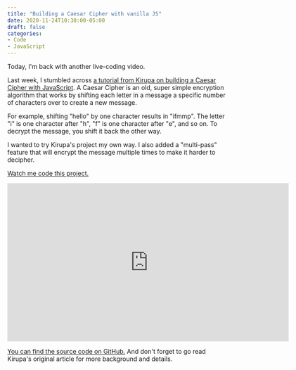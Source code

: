 ```yaml
---
title: "Building a Caesar Cipher with vanilla JS"
date: 2020-11-24T10:30:00-05:00
draft: false
categories:
- Code
- JavaScript
---
```


Today, I'm back with another live-coding video.

Last week, I stumbled across [a tutorial from Kirupa on building a Caesar Cipher with JavaScript](https://www.kirupa.com/html5/caesar_cipher.htm). A Caesar Cipher is an old, super simple encryption algorithm that works by shifting each letter in a message a specific number of characters over to create a new message.

For example, shifting "hello" by one character results in "ifmmp". The letter "i" is one character after "h", "f" is one character after "e", and so on. To decrypt the message, you shift it back the other way.

I wanted to try Kirupa's project my own way. I also added a "multi-pass" feature that will encrypt the message multiple times to make it harder to decipher.

[Watch me code this project.](https://vimeo.com/483130171)

<iframe src="https://player.vimeo.com/video/483130171?color=0088cc&title=0&byline=0&portrait=0" width="640" height="360" frameborder="0" allow="autoplay; fullscreen" allowfullscreen></iframe>

[You can find the source code on GitHub.](https://gist.github.com/cferdinandi/01e058031441971b6268a6b4a6cf5cb0) And don't forget to go read Kirupa's original article for more background and details.